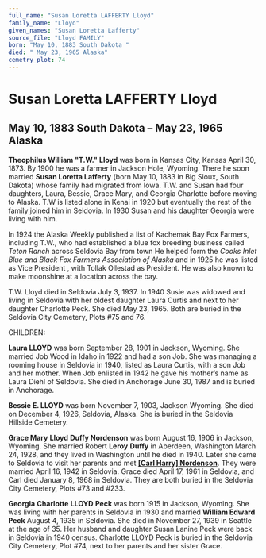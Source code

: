 ```yaml
---
full_name: "Susan Loretta LAFFERTY Lloyd"
family_name: "Lloyd"
given_names: "Susan Loretta Lafferty"
source_file: "Lloyd FAMILY"
born: "May 10, 1883 South Dakota "
died: " May 23, 1965 Alaska"
cemetry_plot: 74
---
```

# Susan Loretta LAFFERTY Lloyd

## May 10, 1883 South Dakota – May 23, 1965 Alaska

**Theophilus William "T.W."** **Lloyd** was born in Kansas City, Kansas
April 30, 1873. By 1900 he was a farmer in Jackson Hole, Wyoming. There
he soon married **Susan Loretta Lafferty** (born May 10, 1883 in Big
Sioux, South Dakota) whose family had migrated from Iowa. T.W. and Susan
had four daughters, Laura, Bessie, Grace Mary, and Georgia Charlotte
before moving to Alaska. T.W is listed alone in Kenai in 1920 but
eventually the rest of the family joined him in Seldovia. In 1930 Susan
and his daughter Georgia were living with him.

In 1924 the Alaska Weekly published a list of Kachemak Bay Fox Farmers,
including T.W., who had established a blue fox breeding business called
*Teton Ranch* across Seldovia Bay from town He helped form the *Cooks
Inlet Blue and Black Fox Farmers Association of Alaska* and in 1925 he
was listed as Vice President , with Tollak Ollestad as President. He was
also known to make moonshine at a location across the bay.

T.W. Lloyd died in Seldovia July 3, 1937. In 1940 Susie was widowed and
living in Seldovia with her oldest daughter Laura Curtis and next to her
daughter Charlotte Peck. She died May 23, 1965. Both are buried in the
Seldovia City Cemetery, Plots \#75 and 76.

CHILDREN:

**Laura LLOYD** was born September 28, 1901 in Jackson, Wyoming. She
married Job Wood in Idaho in 1922 and had a son Job. She was managing a
rooming house in Seldovia in 1940, listed as Laura Curtis, with a son
Job and her mother. When Job enlisted in 1942 he gave his mother’s name
as Laura Diehl of Seldovia. She died in Anchorage June 30, 1987 and is
buried in Anchorage.

**Bessie E. LLOYD** was born November 7, 1903, Jackson Wyoming. She died
on December 4, 1926, Seldovia, Alaska. She is buried in the Seldovia
Hillside Cemetery.

**Grace Mary** **Lloyd** **Duffy Nordenson** was born August 16, 1906 in
Jackson, Wyoming. She married Robert **Leroy** **Duffy** in Aberdeen,
Washington March 24, 1928, and they lived in Washington until he died in
1940. Later she came to Seldovia to visit her parents and met [**\[Carl
Harry\] Nordenson**](Nordenson.md). They were married April 16, 1942 in
Seldovia. Grace died April 17, 1961 in Seldovia, and Carl died January
8, 1968 in Seldovia. They are both buried in the Seldovia City Cemetery,
Plots \#73 and \#233.

**Georgia** **Charlotte** **LLOYD** **Peck** was born 1915 in Jackson,
Wyoming. She was living with her parents in Seldovia in 1930 and married
**William Edward Peck** August 4, 1935 in Seldovia. She died in November
27, 1939 in Seattle at the age of 35. Her husband and daughter Susan
Lanine Peck were back in Seldovia in 1940 census. Charlotte LLOYD Peck
is buried in the Seldovia City Cemetery, Plot \#74, next to her parents
and her sister Grace.
